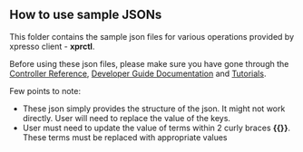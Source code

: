 ## How to use sample JSONs

This folder contains the sample json files for various operations
provided by xpresso client - **xprctl**.

Before using these json files, please make sure you have gone  through the [Controller Reference](https://abzooba.atlassian.net/wiki/spaces/XS/pages/720273420/Xpresso.ai+Controller+Reference), [Developer Guide Documentation](https://abzooba.atlassian.net/wiki/spaces/XS/pages/827392001/Developer+Guide) and [Tutorials](https://abzooba.atlassian.net/wiki/spaces/XS/pages/832111107/Tutorials).

Few points to note:

- These json simply provides the structure of the json. It might not work directly. User will need to replace the value of the keys.
- User must need to update the value of terms within 2 curly braces **{{<term>}}**. These terms must be replaced with appropriate values
